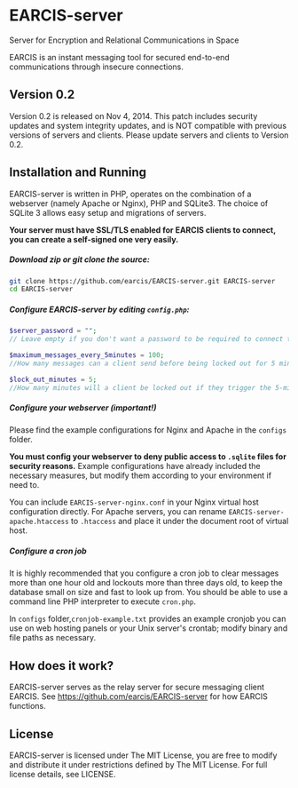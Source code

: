 EARCIS-server
======

Server for Encryption and Relational Communications in Space

EARCIS is an instant messaging tool for secured end-to-end communications through insecure connections.

Version 0.2
--------------
Version 0.2 is released on Nov 4, 2014.
This patch includes security updates and system integrity updates, and is NOT compatible with previous versions of servers and clients.
Please update servers and clients to Version 0.2.

Installation and Running
--------------

EARCIS-server is written in PHP, operates on the combination of a webserver (namely Apache or Nginx), PHP and SQLite3. The choice of SQLite 3 allows easy setup and migrations of servers.

**Your server must have SSL/TLS enabled for EARCIS clients to connect, you can create a self-signed one very easily.**

##### Download zip or git clone the source:

```sh
git clone https://github.com/earcis/EARCIS-server.git EARCIS-server
cd EARCIS-server

```

##### Configure EARCIS-server by editing ```config.php```:

```php
$server_password = ""; 
// Leave empty if you don't want a password to be required to connect to your server. It is left in clear text, and letters/numbers only.

$maximum_messages_every_5minutes = 100; 
//How many messages can a client send before being locked out for 5 minutes? This is to prevent abuse.

$lock_out_minutes = 5; 
//How many minutes will a client be locked out if they trigger the 5-minute-limit?
```

##### Configure your webserver (important!)
Please find the example configurations for Nginx and Apache in the ```configs``` folder.

**You must config your webserver to deny public access to ```.sqlite``` files for security reasons.** Example configurations have already included the necessary measures, but modify them according to your environment if need to.

You can include ```EARCIS-server-nginx.conf``` in your Nginx virtual host configuration directly. For Apache servers, you can rename ```EARCIS-server-apache.htaccess``` to ```.htaccess``` and place it under the document root of virtual host.

##### Configure a cron job

It is highly recommended that you configure a cron job to clear messages more than one hour old and lockouts more than three days old, to keep the database small on size and fast to look up from. You should be able to use a command line PHP interpreter to execute ```cron.php```. 

In ```configs``` folder,```cronjob-example.txt``` provides an example cronjob you can use on web hosting panels or your Unix server's crontab; modify binary and file paths as necessary.

How does it work?
----
EARCIS-server serves as the relay server for secure messaging client EARCIS. See https://github.com/earcis/EARCIS-server for how EARCIS functions.

License
----

EARCIS-server is licensed under The MIT License, you are free to modify and distribute it under restrictions defined by The MIT License. For full license details, see LICENSE.
